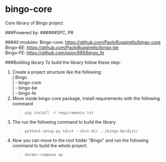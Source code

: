 # bingo-core
Core library of Bingo project

###Powered by:
######SPC, PR



###All modules:
Bingo-core: https://github.com/PaoloRuggirello/bingo-core \
Bingo-BE: https://github.com/PaoloRuggirello/bingo-be \
Bingo-FE: https://github.com/spioc999/bingo_fe

###Building library
To build the library follow these step:
1. Create a project structure like the following: \
   | Bingo \
   | -  bingo-core \
   | -  bingo-be \
   | -  bingo-fe
2. Move inside bingo-core package, install requirements with the following command
   > `pip install -r requirements.txt`
3. The run the following command to build the library
   > `python3 setup.py sdist --dist-dir ../bingo-be/dist/`
4. Now you can move to the root folder "Bingo" and run the following command to build the whole project:
   > `docker-compose up`
